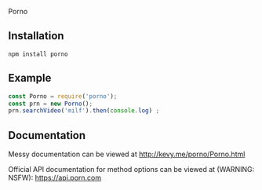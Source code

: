 Porno

Installation
-------

 `npm install porno`

Example
-------

```javascript
const Porno = require('porno');
const prn = new Porno();
prn.searchVideo('milf').then(console.log) ;
```

Documentation
-------
Messy documentation can be viewed at http://kevy.me/porno/Porno.html

Official API documentation for method options can be viewed at (WARNING: NSFW): https://api.porn.com
